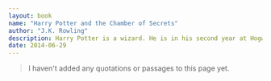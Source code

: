 ```yaml
---
layout: book
name: "Harry Potter and the Chamber of Secrets"
author: "J.K. Rowling"
description: Harry Potter is a wizard. He is in his second year at Hogwarts School of Witchcraft and Wizardry. Little does he know that this year will be just as eventful as the last. Harry keeps hearing strange voices, sinister and dark messages appear, and then Ron's sister Ginny disappears.
date: 2014-06-29
---
```


> I haven't added any quotations or passages to this page yet.
